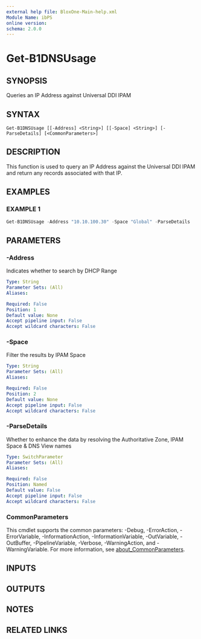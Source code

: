 ```yaml
---
external help file: BloxOne-Main-help.xml
Module Name: ibPS
online version:
schema: 2.0.0
---
```


# Get-B1DNSUsage

## SYNOPSIS
Queries an IP Address against Universal DDI IPAM

## SYNTAX

```
Get-B1DNSUsage [[-Address] <String>] [[-Space] <String>] [-ParseDetails] [<CommonParameters>]
```

## DESCRIPTION
This function is used to query an IP Address against the Universal DDI IPAM and return any records associated with that IP.

## EXAMPLES

### EXAMPLE 1
```powershell
Get-B1DNSUsage -Address "10.10.100.30" -Space "Global" -ParseDetails
```

## PARAMETERS

### -Address
Indicates whether to search by DHCP Range

```yaml
Type: String
Parameter Sets: (All)
Aliases:

Required: False
Position: 1
Default value: None
Accept pipeline input: False
Accept wildcard characters: False
```

### -Space
Filter the results by IPAM Space

```yaml
Type: String
Parameter Sets: (All)
Aliases:

Required: False
Position: 2
Default value: None
Accept pipeline input: False
Accept wildcard characters: False
```

### -ParseDetails
Whether to enhance the data by resolving the Authoritative Zone, IPAM Space & DNS View names

```yaml
Type: SwitchParameter
Parameter Sets: (All)
Aliases:

Required: False
Position: Named
Default value: False
Accept pipeline input: False
Accept wildcard characters: False
```

### CommonParameters
This cmdlet supports the common parameters: -Debug, -ErrorAction, -ErrorVariable, -InformationAction, -InformationVariable, -OutVariable, -OutBuffer, -PipelineVariable, -Verbose, -WarningAction, and -WarningVariable. For more information, see [about_CommonParameters](http://go.microsoft.com/fwlink/?LinkID=113216).

## INPUTS

## OUTPUTS

## NOTES

## RELATED LINKS
